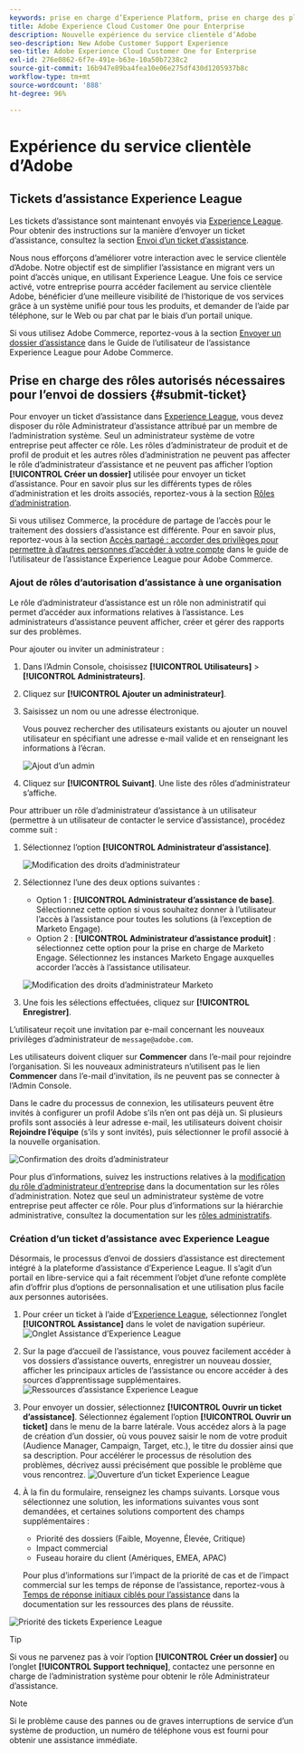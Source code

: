 ```yaml
---
keywords: prise en charge d’Experience Platform, prise en charge des plateformes, prise en charge des services intelligents ; service clientèle ; prise en charge de l’IA dédiée à l’attribution ; prise en charge de rtcdp ; envoi d’un ticket d’assistance ; service clientèle
title: Adobe Experience Cloud Customer One pour Enterprise
description: Nouvelle expérience du service clientèle d’Adobe
seo-description: New Adobe Customer Support Experience
seo-title: Adobe Experience Cloud Customer One for Enterprise
exl-id: 276e0862-6f7e-491e-b63e-10a50b7238c2
source-git-commit: 16b947e89ba4fea10e06e275df430d1205937b8c
workflow-type: tm+mt
source-wordcount: '888'
ht-degree: 96%

---
```


# Expérience du service clientèle d’Adobe

## Tickets d’assistance Experience League

Les tickets d’assistance sont maintenant envoyés via [Experience League](https://experienceleague.adobe.com/home?lang=fr#support). Pour obtenir des instructions sur la manière d’envoyer un ticket d’assistance, consultez la section [Envoi d’un ticket d’assistance](#create-a-support-ticket-with-experience-league).

Nous nous efforçons d’améliorer votre interaction avec le service clientèle d’Adobe. Notre objectif est de simplifier l’assistance en migrant vers un point d’accès unique, en utilisant Experience League. Une fois ce service activé, votre entreprise pourra accéder facilement au service clientèle Adobe, bénéficier d’une meilleure visibilité de l’historique de vos services grâce à un système unifié pour tous les produits, et demander de l’aide par téléphone, sur le Web ou par chat par le biais d’un portail unique.

Si vous utilisez Adobe Commerce, reportez-vous à la section [Envoyer un dossier d’assistance](https://experienceleague.adobe.com/fr/docs/commerce-knowledge-base/kb/help-center-guide/magento-help-center-user-guide#support-case) dans le Guide de l’utilisateur de l’assistance Experience League pour Adobe Commerce.

## Prise en charge des rôles autorisés nécessaires pour l’envoi de dossiers {#submit-ticket}

Pour envoyer un ticket d’assistance dans [Experience League](https://experienceleague.adobe.com/home?lang=fr#support), vous devez disposer du rôle Administrateur d’assistance attribué par un membre de l’administration système. Seul un administrateur système de votre entreprise peut affecter ce rôle. Les rôles d’administrateur de produit et de profil de produit et les autres rôles d’administration ne peuvent pas affecter le rôle d’administrateur d’assistance et ne peuvent pas afficher l’option **[!UICONTROL Créer un dossier]** utilisée pour envoyer un ticket d’assistance. Pour en savoir plus sur les différents types de rôles d’administration et les droits associés, reportez-vous à la section [Rôles d’administration](admin-roles.md).

Si vous utilisez Commerce, la procédure de partage de l’accès pour le traitement des dossiers d’assistance est différente. Pour en savoir plus, reportez-vous à la section [Accès partagé : accorder des privilèges pour permettre à d’autres personnes d’accéder à votre compte](https://experienceleague.adobe.com/fr/docs/commerce-knowledge-base/kb/help-center-guide/magento-help-center-user-guide#shared-access) dans le guide de l’utilisateur de l’assistance Experience League pour Adobe Commerce.

### Ajout de rôles d’autorisation d’assistance à une organisation

Le rôle d’administrateur d’assistance est un rôle non administratif qui permet d’accéder aux informations relatives à l’assistance. Les administrateurs d’assistance peuvent afficher, créer et gérer des rapports sur des problèmes.

Pour ajouter ou inviter un administrateur :

1. Dans l’Admin Console, choisissez **[!UICONTROL Utilisateurs]** > **[!UICONTROL Administrateurs]**.
1. Cliquez sur **[!UICONTROL Ajouter un administrateur]**.
1. Saisissez un nom ou une adresse électronique.

   Vous pouvez rechercher des utilisateurs existants ou ajouter un nouvel utilisateur en spécifiant une adresse e-mail valide et en renseignant les informations à l’écran.

   ![Ajout d’un admin](assets/admin-console-add-admin.png)

1. Cliquez sur **[!UICONTROL Suivant]**. Une liste des rôles d’administrateur s’affiche.

Pour attribuer un rôle d’administrateur d’assistance à un utilisateur (permettre à un utilisateur de contacter le service d’assistance), procédez comme suit :

1. Sélectionnez l’option **[!UICONTROL Administrateur d’assistance]**.

   ![Modification des droits d’administrateur](assets/edit-admin-rights.png)

1. Sélectionnez l’une des deux options suivantes :

   * Option 1 : **[!UICONTROL Administrateur d’assistance de base]**. Sélectionnez cette option si vous souhaitez donner à l’utilisateur l’accès à l’assistance pour toutes les solutions (à l’exception de Marketo Engage).
   * Option 2 : **[!UICONTROL Administrateur d’assistance produit]** : sélectionnez cette option pour la prise en charge de Marketo Engage. Sélectionnez les instances Marketo Engage auxquelles accorder l’accès à l’assistance utilisateur.

   ![Modification des droits d’administrateur Marketo](assets/edit-admin-rights-advanced.png)

1. Une fois les sélections effectuées, cliquez sur **[!UICONTROL Enregistrer]**.

L’utilisateur reçoit une invitation par e-mail concernant les nouveaux privilèges d’administrateur de `message@adobe.com`.

Les utilisateurs doivent cliquer sur **Commencer** dans l’e-mail pour rejoindre l’organisation. Si les nouveaux administrateurs n’utilisent pas le lien **Commencer** dans l’e-mail d’invitation, ils ne peuvent pas se connecter à l’Admin Console.

Dans le cadre du processus de connexion, les utilisateurs peuvent être invités à configurer un profil Adobe s’ils n’en ont pas déjà un. Si plusieurs profils sont associés à leur adresse e-mail, les utilisateurs doivent choisir **Rejoindre l’équipe** (s’ils y sont invités), puis sélectionner le profil associé à la nouvelle organisation.

![Confirmation des droits d’administrateur](assets/admin-rights-confirmation.png)

Pour plus d’informations, suivez les instructions relatives à la [modification du rôle d’administrateur d’entreprise](admin-roles.md#add-enterprise-role) dans la documentation sur les rôles d’administration. Notez que seul un administrateur système de votre entreprise peut affecter ce rôle. Pour plus d’informations sur la hiérarchie administrative, consultez la documentation sur les [rôles administratifs](admin-roles.md).

### Création d’un ticket d’assistance avec Experience League

Désormais, le processus d’envoi de dossiers d’assistance est directement intégré à la plateforme d’assistance d’Experience League. Il s’agit d’un portail en libre-service qui a fait récemment l’objet d’une refonte complète afin d’offrir plus d’options de personnalisation et une utilisation plus facile aux personnes autorisées.

1. Pour créer un ticket à l’aide d’[Experience League](https://experienceleague.adobe.com/home?lang=fr#support), sélectionnez l’onglet **[!UICONTROL Assistance]** dans le volet de navigation supérieur.
   ![ Onglet Assistance d’Experience League](./assets/experience-league-support-tab.png)
1. Sur la page d’accueil de l’assistance, vous pouvez facilement accéder à vos dossiers d’assistance ouverts, enregistrer un nouveau dossier, afficher les principaux articles de l’assistance ou encore accéder à des sources d’apprentissage supplémentaires.
   ![ Ressources d’assistance Experience League](./assets/experience-league-support-resources.png)
1. Pour envoyer un dossier, sélectionnez **[!UICONTROL Ouvrir un ticket d’assistance]**. Sélectionnez également l’option **[!UICONTROL Ouvrir un ticket]** dans le menu de la barre latérale. Vous accédez alors à la page de création d’un dossier, où vous pouvez saisir le nom de votre produit (Audience Manager, Campaign, Target, etc.), le titre du dossier ainsi que sa description. Pour accélérer le processus de résolution des problèmes, décrivez aussi précisément que possible le problème que vous rencontrez.
   ![Ouverture d’un ticket Experience League](./assets/experience-league-open-ticket.png)
1. À la fin du formulaire, renseignez les champs suivants. Lorsque vous sélectionnez une solution, les informations suivantes vous sont demandées, et certaines solutions comportent des champs supplémentaires :

   * Priorité des dossiers (Faible, Moyenne, Élevée, Critique)
   * Impact commercial
   * Fuseau horaire du client (Amériques, EMEA, APAC)

   Pour plus d’informations sur l’impact de la priorité de cas et de l’impact commercial sur les temps de réponse de l’assistance, reportez-vous à [Temps de réponse initiaux ciblés pour l’assistance](https://experienceleague.adobe.com/fr/docs/support-resources/data-sheets/overview#targeted-initial-response-times-for-support) dans la documentation sur les ressources des plans de réussite.

![Priorité des tickets Experience League](./assets/experience-league-ticket-priority.png)

>[!TIP]
>
> Si vous ne parvenez pas à voir l’option **[!UICONTROL Créer un dossier]** ou l’onglet **[!UICONTROL Support technique]**, contactez une personne en charge de l’administration système pour obtenir le rôle Administrateur d’assistance.








>[!NOTE]
>
> Si le problème cause des pannes ou de graves interruptions de service d’un système de production, un numéro de téléphone vous est fourni pour obtenir une assistance immédiate.




<!--

## What About the Legacy Systems?

New Tickets/Cases will no longer be able to be submitted in legacy systems as of May 11th.  The [Admin Console](https://adminconsole.adobe.com/) will be used to submit new tickets/cases.

### Existing Tickets/Cases

* Between May 11th and May 20th the legacy systems will remain available to work existing tickets/cases to completion.
* Beginning May 20th the support team will migrate remaining open cases from the legacy systems to the new support experience.  You will receive an email notification regarding how to contact support to continue to work these cases.
-->
